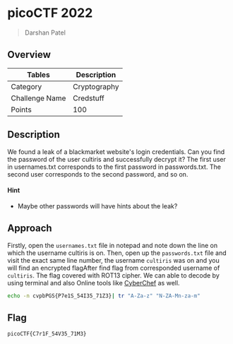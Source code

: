 # picoCTF 2022

> Darshan Patel

## Overview

| Tables | Description |
| ------ | ----------- |
| Category | Cryptography |
| Challenge Name | Credstuff |
| Points | 100 |

## Description

We found a leak of a blackmarket website's login credentials. Can you find the password of the user cultiris and successfully decrypt it?
The first user in usernames.txt corresponds to the first password in passwords.txt. The second user corresponds to the second password, and so on.

#### Hint

- Maybe other passwords will have hints about the leak?

## Approach

Firstly, open the `usernames.txt` file in notepad and note down the line on which the username cultiris is on. Then, open up the `passwords.txt` file and visit the exact same line number, the username `cultiris` was on and you will find an encrypted flagAfter find flag from corresponded username of `cultiris`. The flag covered with ROT13 cipher. We can able to decode by using terminal and also Online tools like [CyberChef](https://gchq.github.io/CyberChef/) as well.

```bash
echo -n cvpbPGS{P7e1S_54I35_71Z3}| tr "A-Za-z" "N-ZA-Mn-za-m"
```

## Flag

```
picoCTF{C7r1F_54V35_71M3}
```
